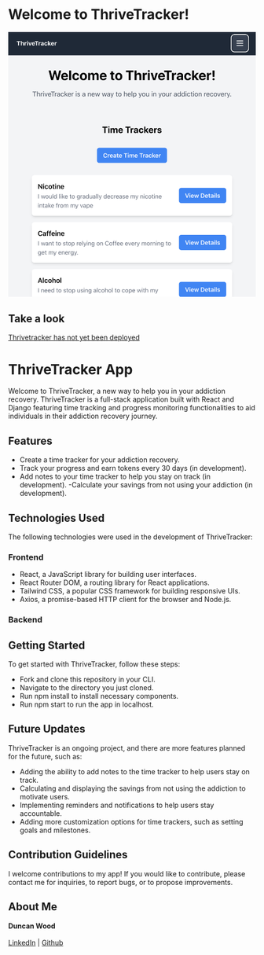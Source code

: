 # Welcome to ThriveTracker!
![Thrivetracker Screenshot](thrivetracker/src/Assets/screenshot.png)

## Take a look
[Thrivetracker has not yet been deployed](https://www.clappisonvet.com/wp-content/uploads/sites/222/2022/02/hang-in-there-baby.png)

# ThriveTracker App
Welcome to ThriveTracker, a new way to help you in your addiction recovery. ThriveTracker is a full-stack application built with React and Django featuring time tracking and progress monitoring functionalities to aid individuals in their addiction recovery journey.

## Features
- Create a time tracker for your addiction recovery.
- Track your progress and earn tokens every 30 days (in development).
- Add notes to your time tracker to help you stay on track (in development).
-Calculate your savings from not using your addiction (in development).

## Technologies Used
The following technologies were used in the development of ThriveTracker:

### Frontend
- React, a JavaScript library for building user interfaces.
- React Router DOM, a routing library for React applications.
- Tailwind CSS, a popular CSS framework for building responsive UIs.
- Axios, a promise-based HTTP client for the browser and Node.js.

### Backend


## Getting Started
To get started with ThriveTracker, follow these steps:

- Fork and clone this repository in your CLI.
- Navigate to the directory you just cloned.
- Run npm install to install necessary components.
- Run npm start to run the app in localhost.

## Future Updates
ThriveTracker is an ongoing project, and there are more features planned for the future, such as:

- Adding the ability to add notes to the time tracker to help users stay on track.
- Calculating and displaying the savings from not using the addiction to motivate users.
- Implementing reminders and notifications to help users stay accountable.
- Adding more customization options for time trackers, such as setting goals and milestones.

## Contribution Guidelines
I welcome contributions to my app! If you would like to contribute, please contact me for inquiries, to report bugs, or to propose improvements.

## About Me 
**Duncan Wood**<br/>
<br/>
[LinkedIn](https://www.linkedin.com/in/duncanwoodpro/) |
[Github](https://github.com/Duncan-Wood)
<br/>